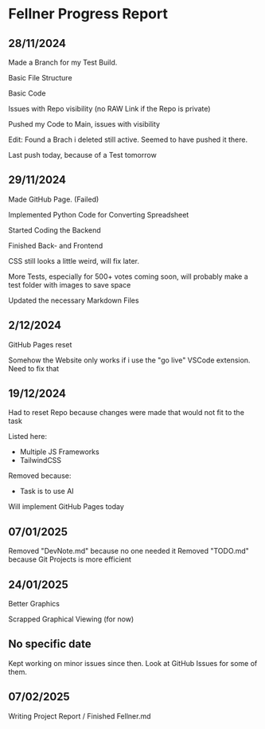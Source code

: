 # Fellner Progress Report

## 28/11/2024

Made a Branch for my Test Build.

Basic File Structure

Basic Code

Issues with Repo visibility (no RAW Link if the Repo is private)

Pushed my Code to Main, issues with visibility

Edit: Found a Brach i deleted still active. Seemed to have pushed it there.

Last push today, because of a Test tomorrow

## 29/11/2024

Made GitHub Page. (Failed)

Implemented Python Code for Converting Spreadsheet

Started Coding the Backend

Finished Back- and Frontend

CSS still looks a little weird, will fix later.

More Tests, especially for 500+ votes coming soon, will probably make a test folder with images to save space

Updated the necessary Markdown Files

## 2/12/2024

GitHub Pages reset

Somehow the Website only works if i use the "go live" VSCode extension. Need to fix that

## 19/12/2024

Had to reset Repo because changes were made that would not fit to the task

Listed here:

+ Multiple JS Frameworks
+ TailwindCSS

Removed because:

+ Task is to use AI

Will implement GitHub Pages today

## 07/01/2025

Removed "DevNote.md" because no one needed it
Removed "TODO.md" because Git Projects is more efficient

## 24/01/2025

Better Graphics

Scrapped Graphical Viewing (for now)

## No specific date

Kept working on minor issues since then. Look at GitHub Issues for some of them.

## 07/02/2025

Writing Project Report / Finished Fellner.md
